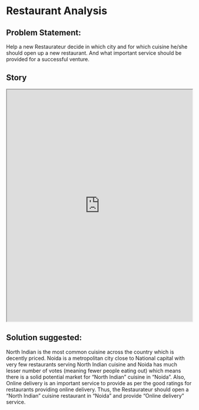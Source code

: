 # Restaurant Analysis 
## Problem Statement:
Help a new Restaurateur decide in which city and for which cuisine he/she should open up a new restaurant. And what important service should be provided for a successful venture.

## Story
<iframe src="https://public.tableau.com/shared/4DTZ8XPM4?:showVizHome=no&:embed=true" width="100%" height="630"></iframe>

## Solution suggested:
North Indian is the most common cuisine across the country which is decently priced. Noida is a metropolitan city close to National capital with very few restaurants serving North Indian cuisine and Noida has much lesser number of votes (meaning fewer people eating out) which means there is a solid potential market for “North Indian” cuisine in “Noida”. Also, Online delivery is an important service to provide as per the good ratings for restaurants providing online delivery.
Thus, the Restaurateur should open a “North Indian” cuisine restaurant in “Noida” and provide “Online delivery” service. 



